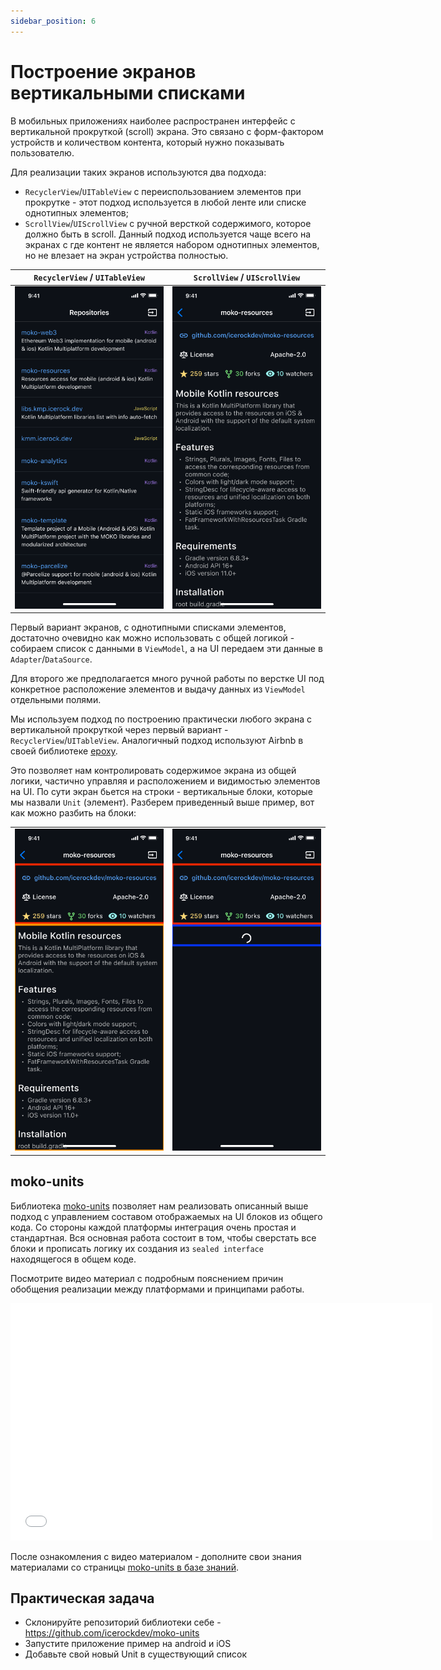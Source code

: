 ```yaml
---
sidebar_position: 6
---
```

# Построение экранов вертикальными списками

В мобильных приложениях наиболее распространен интерфейс с вертикальной прокруткой (scroll) экрана. Это связано с форм-фактором устройств и количеством контента, который нужно показывать пользователю.

Для реализации таких экранов используются два подхода:
- `RecyclerView`/`UITableView` с переиспользованием элементов при прокрутке - этот подход используется в любой ленте или списке однотипных элементов;
- `ScrollView`/`UIScrollView` с ручной версткой содержимого, которое должно быть в scroll. Данный подход используется чаще всего на экранах с где контент не является набором однотипных элементов, но не влезает на экран устройства полностью.

| `RecyclerView` / `UITableView` | `ScrollView` / `UIScrollView` |
| ----- | ----- |
| ![listview](media/listview.png) | ![scrollview](media/scrollview.png) |

Первый вариант экранов, с однотипными списками элементов, достаточно очевидно как можно использовать с общей логикой - собираем список с данными в `ViewModel`, а на UI передаем эти данные в `Adapter`/`DataSource`. 

Для второго же предполагается много ручной работы по верстке UI под конкретное расположение элементов и выдачу данных из `ViewModel` отдельными полями.

Мы используем подход по построению практически любого экрана с вертикальной прокруткой через первый вариант - `RecyclerView`/`UITableView`. Аналогичный подход используют Airbnb в своей библиотеке [epoxy](https://github.com/airbnb/epoxy).

Это позволяет нам контролировать содержимое экрана из общей логики, частично управляя и расположением и видимостью элементов на UI. По сути экран бьется на строки - вертикальные блоки, которые мы назвали `Unit` (элемент). Разберем приведенный выше пример, вот как можно разбить на блоки:

|  |  |
| ----- | ----- |
| ![units-1](media/scrollview-units-1.png) | ![units-2](media/scrollview-units-2.png) |

## moko-units

Библиотека [moko-units](https://github.com/icerockdev/moko-units) позволяет нам реализовать описанный выше подход с управлением составом отображаемых на UI блоков из общего кода. Со стороны каждой платформы интеграция очень простая и стандартная. Вся основная работа состоит в том, чтобы сверстать все блоки и прописать логику их создания из `sealed interface` находящегося в общем коде.

Посмотрите видео материал с подробным пояснением причин обобщения реализации между платформами и принципами работы.

<iframe src="//www.youtube.com/embed/ES6lHIwp5Jw?list=PL6yFiPOVXVUi90sQ66dtmuXP-1-TeHwl5" frameborder="0" allowfullscreen width="675" height="380"></iframe> 

После ознакомления с видео материалом - дополните свои знания материалами со страницы [moko-units в базе знаний](../../learning/libraries/moko/moko-units/).

## Практическая задача

- Склонируйте репозиторий библиотеки себе - https://github.com/icerockdev/moko-units
- Запустите приложение пример на android и iOS
- Добавьте свой новый Unit в существующий список
